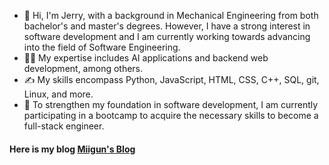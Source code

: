 - 👋 Hi, I'm Jerry, with a background in Mechanical Engineering from both bachelor's and master's degrees. However, I have a strong interest in software development and I am currently working towards advancing into the field of Software Engineering.
- 👨‍💻 My expertise includes AI applications and backend web development, among others.
- ✍️ My skills encompass Python, JavaScript, HTML, CSS, C++, SQL, git, Linux, and more.
- 🌱 To strengthen my foundation in software development, I am currently participating in a bootcamp to acquire the necessary skills to become a full-stack engineer.
#### Here is my blog [Miigun's Blog](https://jerry-chang975.github.io/)
